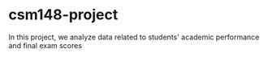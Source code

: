 # csm148-project
In this project, we analyze data related to students' academic performance and final exam scores
